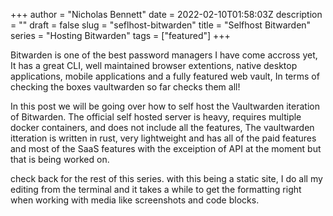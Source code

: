 +++
author = "Nicholas Bennett"
date = 2022-02-10T01:58:03Z
description = ""
draft = false
slug = "seflhost-bitwarden"
title = "Selfhost Bitwarden"
series = "Hosting Bitwarden"
tags = ["featured"]
+++

Bitwarden is one of the best password managers I have come accross yet, It has a great CLI, well maintained browser extentions, native desktop applications, mobile applications and a fully featured web vault, In terms of checking the boxes vaultwarden so far checks them all!

In this post we will be going over how to self host the Vaultwarden iteration of Bitwarden. The official self hosted server is heavy, requires multiple docker containers, and does not include all the features, The vaultwarden itteration is written in rust, very lightweight and has all of the paid features and most of the SaaS features with the exceiption of API at the moment but that is being worked on. 

check back for the rest of this series. with this being a static site, I do all my editing from the terminal and it takes a while to get the formatting right when working with media like screenshots and code blocks. 